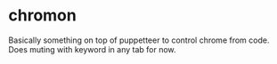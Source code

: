 # chromon

Basically something on top of puppetteer to control chrome from code. Does muting with keyword in any tab for now.
